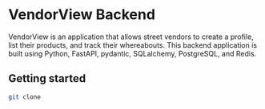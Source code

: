 # VendorView Backend
VendorView is an application that allows street vendors to create a profile, list their products, and track their whereabouts. This backend application is built using Python, FastAPI, pydantic, SQLalchemy, PostgreSQL, and Redis.

## Getting started
```sh
git clone 
```